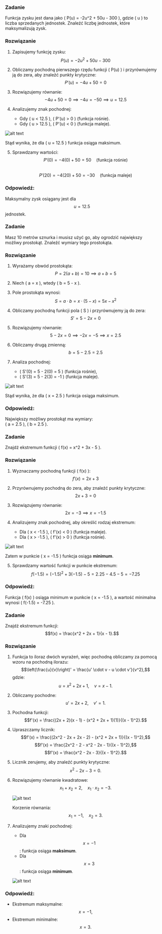 ### Zadanie
Funkcja zysku jest dana jako \( P(u) = -2u^2 + 50u - 300 \), gdzie \( u \) to liczba sprzedanych jednostek. Znaleźć liczbę jednostek, które maksymalizują zysk.

### Rozwiązanie
1. Zapisujemy funkcję zysku:
   $$P(u) = -2u^2 + 50u - 300$$

2. Obliczamy pochodną pierwszego rzędu funkcji \( P(u) \) i przyrównujemy ją do zera, aby znaleźć punkty krytyczne:
   $$P'(u) = -4u + 50 = 0$$

3. Rozwiązujemy równanie:
   $$-4u + 50 = 0 \implies -4u = -50 \implies u = 12.5$$

4. Analizujemy znak pochodnej:
   - Gdy \( u < 12.5 \), \( P'(u) > 0 \) (funkcja rośnie).
   - Gdy \( u > 12.5 \), \( P'(u) < 0 \) (funkcja maleje).

![alt text](image-2.png)

   Stąd wynika, że dla \( u = 12.5 \) funkcja osiąga maksimum.

5. Sprawdzamy wartości:
   $$P'(0) = -4(0) + 50 = 50 \quad (\text{funkcja rośnie})$$  
   $$P'(20) = -4(20) + 50 = -30 \quad (\text{funkcja maleje})$$

### Odpowiedź:
Maksymalny zysk osiągany jest dla $$u = 12.5$$ jednostek.

### Zadanie
Masz 10 metrów sznurka i musisz użyć go, aby ogrodzić największy możliwy prostokąt. Znaleźć wymiary tego prostokąta.

### Rozwiązanie
1. Wyrażamy obwód prostokąta:
   $$P = 2(a + b) = 10 \implies a + b = 5$$

2. Niech \( a = x \), wtedy \( b = 5 - x \).

3. Pole prostokąta wynosi:
   $$S = a \cdot b = x \cdot (5 - x) = 5x - x^2$$

4. Obliczamy pochodną funkcji pola \( S \) i przyrównujemy ją do zera:
   $$S' = 5 - 2x = 0$$

5. Rozwiązujemy równanie:
   $$5 - 2x = 0 \implies -2x = -5 \implies x = 2.5$$

6. Obliczamy drugą zmienną:
   $$b = 5 - 2.5 = 2.5$$

7. Analiza pochodnej:
   - \( S'(0) = 5 - 2(0) = 5 \) (funkcja rośnie),
   - \( S'(3) = 5 - 2(3) = -1 \) (funkcja maleje).

![alt text](image-3.png)

   Stąd wynika, że dla \( x = 2.5 \) funkcja osiąga maksimum.

### Odpowiedź:
Największy możliwy prostokąt ma wymiary:  
\( a = 2.5 \), \( b = 2.5 \).

### Zadanie
Znajdź ekstremum funkcji \( f(x) = x^2 + 3x - 5 \).

### Rozwiązanie
1. Wyznaczamy pochodną funkcji \( f(x) \):
   $$f'(x) = 2x + 3$$

2. Przyrównujemy pochodną do zera, aby znaleźć punkty krytyczne:
   $$2x + 3 = 0$$

3. Rozwiązujemy równanie:
   $$2x = -3 \implies x = -1.5$$

4. Analizujemy znak pochodnej, aby określić rodzaj ekstremum:
   - Dla \( x < -1.5 \), \( f'(x) < 0 \) (funkcja maleje).
   - Dla \( x > -1.5 \), \( f'(x) > 0 \) (funkcja rośnie).
   
![alt text](image-4.png)

   Zatem w punkcie \( x = -1.5 \) funkcja osiąga **minimum**.

5. Sprawdzamy wartość funkcji w punkcie ekstremum:
   $$f(-1.5) = (-1.5)^2 + 3(-1.5) - 5 = 2.25 - 4.5 - 5 = -7.25$$

### Odpowiedź:
Funkcja \( f(x) \) osiąga minimum w punkcie \( x = -1.5 \), a wartość minimalna wynosi \( f(-1.5) = -7.25 \).

### Zadanie
Znajdź ekstremum funkcji:
$$f(x) = \frac{x^2 + 2x + 1}{x - 1}.$$

### Rozwiązanie

1. Funkcja to iloraz dwóch wyrażeń, więc pochodną obliczamy za pomocą wzoru na pochodną ilorazu:
   $$\left(\frac{u}{v}\right)' = \frac{u' \cdot v - u \cdot v'}{v^2},$$
   gdzie:
   $$u = x^2 + 2x + 1, \quad v = x - 1.$$

2. Obliczamy pochodne:
   $$u' = 2x + 2, \quad v' = 1.$$

3. Pochodna funkcji:
   $$f'(x) = \frac{(2x + 2)(x - 1) - (x^2 + 2x + 1)(1)}{(x - 1)^2}.$$

4. Upraszczamy licznik:
   $$f'(x) = \frac{(2x^2 - 2x + 2x - 2) - (x^2 + 2x + 1)}{(x - 1)^2},$$
   $$f'(x) = \frac{2x^2 - 2 - x^2 - 2x - 1}{(x - 1)^2},$$
   $$f'(x) = \frac{x^2 - 2x - 3}{(x - 1)^2}.$$

5. Licznik zerujemy, aby znaleźć punkty krytyczne:
   $$x^2 - 2x - 3 = 0.$$

6. Rozwiązujemy równanie kwadratowe:
   $$x_1 + x_2 = 2, \quad x_1 \cdot x_2 = -3.$$

   ![alt text](image-5.png)

   Korzenie równania:
   $$x_1 = -1, \quad x_2 = 3.$$

7. Analizujemy znaki pochodnej:
   - Dla $$x = -1$$: funkcja osiąga **maksimum**.
   - Dla $$x = 3$$: funkcja osiąga **minimum**.
   
   ![alt text](image-6.png)


### Odpowiedź:
- Ekstremum maksymalne: $$x = -1,$$
- Ekstremum minimalne: $$x = 3.$$
